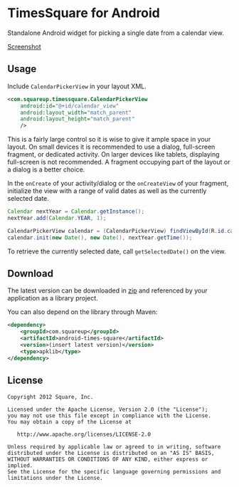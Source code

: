 TimesSquare for Android
==========================

Standalone Android widget for picking a single date from a calendar view.

[Screenshot](timesSquareScreenshot.png)

Usage
-----

Include `CalendarPickerView` in your layout XML.

```xml
<com.squareup.timessquare.CalendarPickerView
    android:id="@+id/calendar_view"
    android:layout_width="match_parent"
    android:layout_height="match_parent"
    />
```

This is a fairly large control so it is wise to give it ample space in your layout. On small
devices it is recommended to use a dialog, full-screen fragment, or dedicated activity. On larger
devices like tablets, displaying full-screen is not recommended. A fragment occupying part of the
layout or a dialog is a better choice.

In the `onCreate` of your activity/dialog or the `onCreateView` of your fragment, initialize the
view with a range of valid dates as well as the currently selected date.

```java
Calendar nextYear = Calendar.getInstance();
nextYear.add(Calendar.YEAR, 1);

CalendarPickerView calendar = (CalendarPickerView) findViewById(R.id.calendar_view);
calendar.init(new Date(), new Date(), nextYear.getTime());
```

To retrieve the currently selected date, call `getSelectedDate()` on the view.




Download
--------

The latest version can be downloaded in [zip][zip] and referenced by your application as a library
project.

You can also depend on the library through Maven:

```xml
<dependency>
    <groupId>com.squareup</groupId>
    <artifactId>android-times-square</artifactId>
    <version>(insert latest version)</version>
    <type>apklib</type>
</dependency>
```



License
-------

    Copyright 2012 Square, Inc.

    Licensed under the Apache License, Version 2.0 (the "License");
    you may not use this file except in compliance with the License.
    You may obtain a copy of the License at

       http://www.apache.org/licenses/LICENSE-2.0

    Unless required by applicable law or agreed to in writing, software
    distributed under the License is distributed on an "AS IS" BASIS,
    WITHOUT WARRANTIES OR CONDITIONS OF ANY KIND, either express or implied.
    See the License for the specific language governing permissions and
    limitations under the License.



 [zip]: https://github.com/square/android-times-square/archive/master.zip
